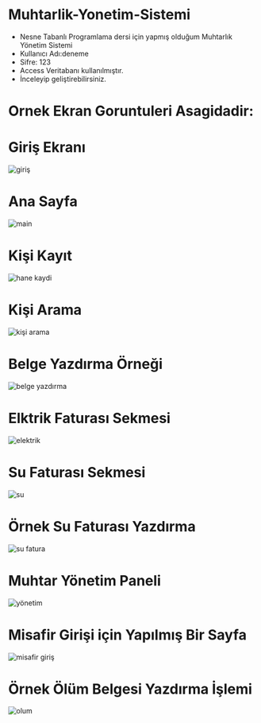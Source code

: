 # Muhtarlik-Yonetim-Sistemi

- Nesne Tabanlı Programlama dersi için yapmış olduğum Muhtarlık Yönetim Sistemi
- Kullanıcı Adı:deneme
- Sifre: 123
- Access Veritabanı kullanılmıştır.
- İnceleyip geliştirebilirsiniz.
# Ornek Ekran Goruntuleri Asagidadir:


# Giriş Ekranı


![giriş](https://user-images.githubusercontent.com/34923740/69921493-1bfcd280-14a3-11ea-978a-451cc0404897.PNG)



# Ana Sayfa


![main](https://user-images.githubusercontent.com/34923740/69921537-bfe67e00-14a3-11ea-985e-89623d2ffad9.PNG)



# Kişi Kayıt


![hane kaydi](https://user-images.githubusercontent.com/34923740/69921544-d4c31180-14a3-11ea-8ed4-c14d9c35de95.PNG)



# Kişi Arama


![kişi arama](https://user-images.githubusercontent.com/34923740/69921551-e6a4b480-14a3-11ea-8331-7c124e162c76.PNG)


# Belge Yazdırma Örneği



![belge yazdırma](https://user-images.githubusercontent.com/34923740/69921560-fde3a200-14a3-11ea-9e87-06d6e9b4fc92.PNG)



# Elktrik Faturası Sekmesi


![elektrik](https://user-images.githubusercontent.com/34923740/69921563-0fc54500-14a4-11ea-88be-3f55964f1b43.PNG)



# Su Faturası Sekmesi


![su](https://user-images.githubusercontent.com/34923740/69921567-1d7aca80-14a4-11ea-8f68-2d3caa1d5d9f.PNG)



# Örnek Su Faturası Yazdırma


![su fatura](https://user-images.githubusercontent.com/34923740/69921572-34212180-14a4-11ea-81f8-06945ae98d0c.PNG)



# Muhtar Yönetim Paneli


![yönetim](https://user-images.githubusercontent.com/34923740/69921576-3d11f300-14a4-11ea-97e5-83f9d884e72f.PNG)



# Misafir Girişi için Yapılmış Bir Sayfa


![misafir giriş](https://user-images.githubusercontent.com/34923740/69921587-57e46780-14a4-11ea-8ece-a6649883e596.PNG)



# Örnek Ölüm Belgesi Yazdırma İşlemi


![olum](https://user-images.githubusercontent.com/34923740/69990637-1cef3c00-1557-11ea-90f4-d47a7355dd8c.PNG)



